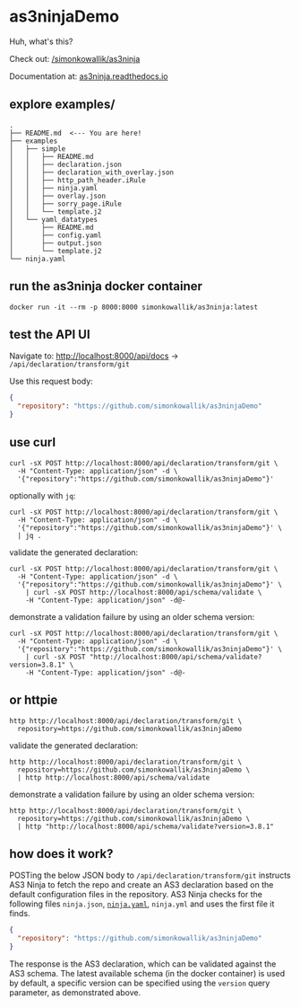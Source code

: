 # as3ninjaDemo


Huh, what's this?

Check out: [/simonkowallik/as3ninja](https://github.com/simonkowallik/as3ninja)

Documentation at: [as3ninja.readthedocs.io](https://as3ninja.readthedocs.io)


## explore examples/

```shell
.
├── README.md  <--- You are here!
├── examples
│   ├── simple
│   │   ├── README.md
│   │   ├── declaration.json
│   │   ├── declaration_with_overlay.json
│   │   ├── http_path_header.iRule
│   │   ├── ninja.yaml
│   │   ├── overlay.json
│   │   ├── sorry_page.iRule
│   │   └── template.j2
│   └── yaml_datatypes
│       ├── README.md
│       ├── config.yaml
│       ├── output.json
│       └── template.j2
└── ninja.yaml
```



## run the as3ninja docker container

```shell
docker run -it --rm -p 8000:8000 simonkowallik/as3ninja:latest
```

## test the API UI

Navigate to: [http://localhost:8000/api/docs](http://localhost:8000/api/docs)
 -> `/api/declaration/transform/git`

Use this request body:

```json
{
  "repository": "https://github.com/simonkowallik/as3ninjaDemo"
}
```

## use curl

```shell
curl -sX POST http://localhost:8000/api/declaration/transform/git \
  -H "Content-Type: application/json" -d \
  '{"repository":"https://github.com/simonkowallik/as3ninjaDemo"}'
```

optionally with `jq`:

```shell
curl -sX POST http://localhost:8000/api/declaration/transform/git \
  -H "Content-Type: application/json" -d \
  '{"repository":"https://github.com/simonkowallik/as3ninjaDemo"}' \
  | jq .
```

validate the generated declaration:
```shell
curl -sX POST http://localhost:8000/api/declaration/transform/git \
  -H "Content-Type: application/json" -d \
  '{"repository":"https://github.com/simonkowallik/as3ninjaDemo"}' \
    | curl -sX POST http://localhost:8000/api/schema/validate \
    -H "Content-Type: application/json" -d@-
```

demonstrate a validation failure by using an older schema version:
```shell
curl -sX POST http://localhost:8000/api/declaration/transform/git \
  -H "Content-Type: application/json" -d \
  '{"repository":"https://github.com/simonkowallik/as3ninjaDemo"}' \
    | curl -sX POST "http://localhost:8000/api/schema/validate?version=3.8.1" \
    -H "Content-Type: application/json" -d@-
```

## or httpie

```shell
http http://localhost:8000/api/declaration/transform/git \
  repository=https://github.com/simonkowallik/as3ninjaDemo
```

validate the generated declaration:
```shell
http http://localhost:8000/api/declaration/transform/git \
  repository=https://github.com/simonkowallik/as3ninjaDemo \
  | http http://localhost:8000/api/schema/validate
```

demonstrate a validation failure by using an older schema version:
```shell
http http://localhost:8000/api/declaration/transform/git \
  repository=https://github.com/simonkowallik/as3ninjaDemo \
  | http "http://localhost:8000/api/schema/validate?version=3.8.1"
```


## how does it work?

POSTing the below JSON body to `/api/declaration/transform/git` instructs AS3 Ninja to fetch the repo and create an AS3 declaration based on the default configuration files in the repository. AS3 Ninja checks for the following files `ninja.json`, [`ninja.yaml`](ninja.yaml), `ninja.yml` and uses the first file it finds.

```json
{
  "repository": "https://github.com/simonkowallik/as3ninjaDemo"
}
```

The response is the AS3 declaration, which can be validated against the AS3 schema. The latest available schema (in the docker container) is used by default, a specific version can be specified using the `version` query parameter, as demonstrated above.
